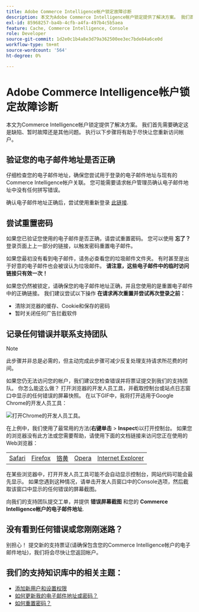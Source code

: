 ```yaml
---
title: Adobe Commerce Intelligence帐户锁定故障诊断
description: 本文为Adobe Commerce Intelligence帐户锁定提供了解决方案。 我们首先需要确定这是缺陷、暂时故障还是其他问题。 执行以下步骤将有助于尽快让您重新访问帐户。
exl-id: 85968257-ba4b-4cfb-a4fa-497b4c5b5aea
feature: Cache, Commerce Intelligence, Console
role: Developer
source-git-commit: 1d2e0c1b4a8e3d79a362500ee3ec7bde84a6ce0d
workflow-type: tm+mt
source-wordcount: '564'
ht-degree: 0%

---
```


# Adobe Commerce Intelligence帐户锁定故障诊断

<!--
BOB: Is this in TOC?
-->

本文为Commerce Intelligence帐户锁定提供了解决方案。 我们首先需要确定这是缺陷、暂时故障还是其他问题。 执行以下步骤将有助于尽快让您重新访问帐户。

## 验证您的电子邮件地址是否正确

仔细检查您的电子邮件地址，确保您尝试用于登录的电子邮件地址与现有的Commerce Intelligence帐户关联。 您可能需要请求帐户管理员确认电子邮件地址中没有任何拼写错误。

确认电子邮件地址正确后，尝试使用重新登录 [此链接](https://dashboard.rjmetrics.com/v2/session/create#/).

## 尝试重置密码

如果您已验证您使用的电子邮件是否正确，请尝试重置密码。 您可以使用 **忘了？** 登录页面上上一部分的链接，以触发密码重置电子邮件。

如果您最初没有看到电子邮件，请务必查看您的垃圾邮件文件夹。 有时甚至是出于好意的电子邮件也会被误认为垃圾邮件。 **请注意，这些电子邮件中的临时访问链接只有效一次！**

如果您仍然被锁定，请确保您的电子邮件地址正确，并且您使用的是重置电子邮件中的正确链接。 我们建议尝试以下操作 **在请求再次重置并尝试再次登录之前：**

* 清除浏览器的缓存、Cookie和保存的密码
* 暂时关闭任何广告拦截软件

## 记录任何错误并联系支持团队

>[!NOTE]
>
>此步骤并非总是必需的，但主动完成此步骤可减少反复处理支持请求所花费的时间。

如果您仍无法访问您的帐户，我们建议您检查错误并将票证提交到我们的支持团队。 你怎么能这么做？ 打开浏览器的开发人员工具，并截取控制台或站点日志窗口中显示的任何错误的屏幕快照。 在以下GIF中，我将打开适用于Google Chrome的开发人员工具：

![打开Chrome的开发人员工具。](assets/Opening_Chrome_dev_tools.gif)

在上例中，我们使用了最常用的方法(**右键单击** > **Inspect**)以打开控制台。 如果您的浏览器没有此方法或您需要帮助，请使用下面的文档链接来访问您正在使用的Web浏览器：

<table>
<tbody>
<tr>
<td><a href="https://www.technipages.com/mac-os-x-enable-web-inspector-in-safari">Safari</a></td>
<td><a href="https://developer.mozilla.org/en-US/docs/Tools/Web_Console/Opening_the_Web_Console">Firefox</a></td>
<td><a href="https://developers.google.com/web/tools/chrome-devtools/?hl=en">铬黄</a></td>
<td><a href="https://www.opera.com/dragonfly/documentation/">Opera</a></td>
<td><a href="https://msdn.microsoft.com/en-us/library/gg589512(v=vs.85).aspx#OpeningTools">Internet Explorer</a></td>
</tr>
</tbody>
</table>

在某些浏览器中，打开开发人员工具可能不会自动显示控制台，网站代码可能会最先显示。 如果您遇到这种情况，请单击开发人员窗口中的Console选项，然后截取该窗口中显示的任何错误的屏幕截图。

向我们的支持团队提交工单，并提供 **错误屏幕截图** 和您的 **Commerce Intelligence帐户的电子邮件地址**.

## 没有看到任何错误或您刚刚迷路？

别担心！ 提交新的支持票证(请确保包含您的Commerce Intelligence帐户的电子邮件地址)，我们将会尽快让您返回帐户。

## 我们的支持知识库中的相关主题：

* [添加新用户和设置权限](https://experienceleague.adobe.com/docs/commerce-business-intelligence/mbi/administrator/user-mgmt/user-management.html)
* [如何更新我的电子邮件地址或密码？](https://experienceleague.adobe.com/docs/commerce-business-intelligence/mbi/administrator/user-mgmt/create-user.html)
* [如何重置密码？](https://experienceleague.adobe.com/docs/commerce-business-intelligence/mbi/administrator/user-mgmt/reset-password.html)
